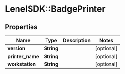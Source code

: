 # LenelSDK::BadgePrinter

## Properties
Name | Type | Description | Notes
------------ | ------------- | ------------- | -------------
**version** | **String** |  | [optional] 
**printer_name** | **String** |  | [optional] 
**workstation** | **String** |  | [optional] 


